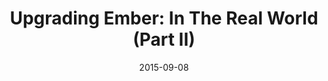 ---
layout: post
url: http://jhawk.co/upgrading-ember-ii
title: "Upgrading Ember: In The Real World (Part II)"
date: 2015-09-08
start_version: "1.8"
---